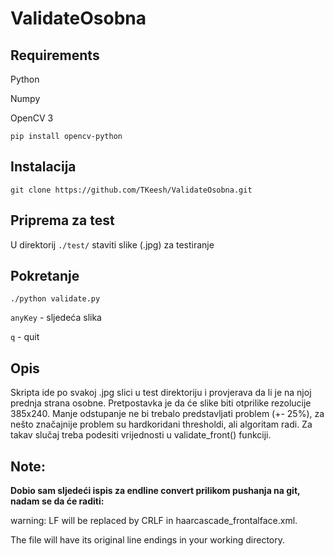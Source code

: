 # ValidateOsobna

## Requirements

Python

Numpy

OpenCV 3
```Shell
pip install opencv-python
```

## Instalacija

```Shell
git clone https://github.com/TKeesh/ValidateOsobna.git
```

## Priprema za test

U direktorij `./test/` staviti slike (.jpg) za testiranje

## Pokretanje

```Shell
./python validate.py
```

`anyKey` - sljedeća slika

`q` - quit

## Opis

Skripta ide po svakoj .jpg slici u test direktoriju i provjerava da li je na njoj prednja strana osobne.
Pretpostavka je da će slike biti otprilike rezolucije 385x240. Manje odstupanje ne bi trebalo predstavljati problem (+- 25%), za nešto značajnije problem su hardkoridani thresholdi, ali algoritam radi. Za takav slučaj treba podesiti vrijednosti u validate_front() funkciji. 

## Note: 
**Dobio sam sljedeći ispis za endline convert prilikom pushanja na git, nadam se da će raditi:**

warning: LF will be replaced by CRLF in haarcascade_frontalface.xml.

The file will have its original line endings in your working directory.